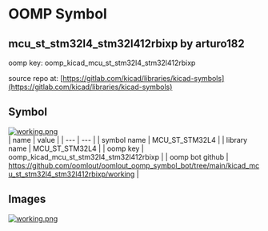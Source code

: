 # OOMP Symbol  
## mcu_st_stm32l4_stm32l412rbixp  by arturo182  
  
oomp key: oomp_kicad_mcu_st_stm32l4_stm32l412rbixp  
  
source repo at: [https://gitlab.com/kicad/libraries/kicad-symbols](https://gitlab.com/kicad/libraries/kicad-symbols)  
## Symbol  
  
[![working.png](working_600.png)](working.png)  
| name | value | 
| --- | --- | 
| symbol name | MCU_ST_STM32L4 | 
| library name | MCU_ST_STM32L4 | 
| oomp key | oomp_kicad_mcu_st_stm32l4_stm32l412rbixp | 
| oomp bot github | https://github.com/oomlout/oomlout_oomp_symbol_bot/tree/main/kicad_mcu_st_stm32l4_stm32l412rbixp/working | 
## Images  
  
[![working.png](working_140.png)](working.png)  

